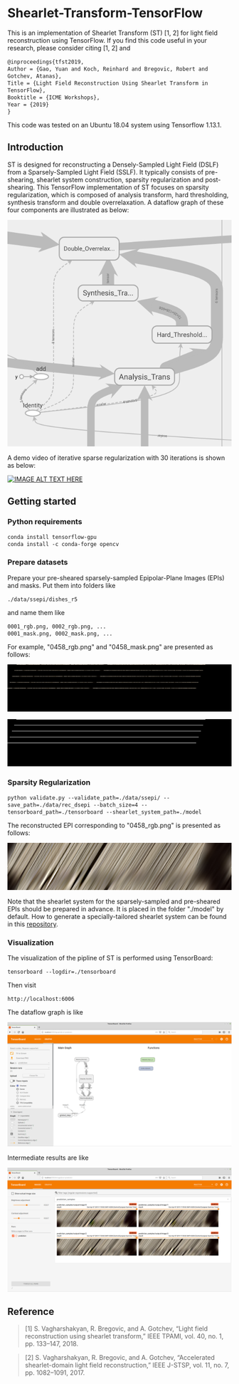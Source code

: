 # Shearlet-Transform-TensorFlow
This is an implementation of Shearlet Transform (ST) [1, 2] for light field reconstruction using TensorFlow. If you find this code useful in your research, please consider citing [1, 2] and 

    @inproceedings{tfst2019,
	Author = {Gao, Yuan and Koch, Reinhard and Bregovic, Robert and Gotchev, Atanas},
	Title = {Light Field Reconstruction Using Shearlet Transform in TensorFlow},
	Booktitle = {ICME Workshops},
	Year = {2019}
    }

This code was tested on an Ubuntu 18.04 system using Tensorflow 1.13.1.

## Introduction ##
ST is designed for reconstructing a
Densely-Sampled Light Field (DSLF) from a Sparsely-Sampled
Light Field (SSLF). It typically consists of pre-shearing, shearlet system construction, sparsity regularization and post-shearing. This TensorFlow implementation of ST focuses on sparsity regularization, which is composed of analysis transform, hard thresholding, synthesis transform and double overrelaxation. A dataflow graph of these four components are illustrated as below:

![alt text](Fig/sparse_regularization.png "sparse regularization")


A demo video of iterative sparse regularization with 30 iterations is shown as below:

[![IMAGE ALT TEXT HERE](http://img.youtube.com/vi/5eQ-upVniYo/0.jpg)](http://www.youtube.com/watch?v=5eQ-upVniYo "iterative sparse regularization")




## Getting started ##
### Python requirements ###
```
conda install tensorflow-gpu
conda install -c conda-forge opencv
```
### Prepare datasets ###
Prepare your pre-sheared sparsely-sampled Epipolar-Plane Images (EPIs) and masks. Put them into folders like
```
./data/ssepi/dishes_r5
```
and name them like
```
0001_rgb.png, 0002_rgb.png, ...
0001_mask.png, 0002_mask.png, ...
```

For example, "0458_rgb.png" and "0458_mask.png" are presented as follows:

![alt text](Fig/0458_rgb.png "0458_rgb.png")

![alt text](Fig/0458_mask.png "0458_mask.png")

### Sparsity Regularization ### 
```
python validate.py --validate_path=./data/ssepi/ --save_path=./data/rec_dsepi --batch_size=4 --tensorboard_path=./tensorboard --shearlet_system_path=./model
```
The reconstructed EPI corresponding to "0458_rgb.png" is presented as follows:

![alt text](Fig/0458_rgb_reconstructed.png "0458_rgb_reconstructed.png")

Note that the shearlet system for the sparsely-sampled and pre-sheared EPIs should be prepared in advance. It is placed in the folder "./model" by default. How to generate a specially-tailored shearlet system can be found in this [repository](http://www.cs.tut.fi/~vagharsh/EPISparseRec.html).

### Visualization ###
The visualization of the pipline of ST is performed using TensorBoard:
```
tensorboard --logdir=./tensorboard
```
Then visit 
```
http://localhost:6006
```

The dataflow graph is like

![alt text](Fig/dataflow.png "dataflow graph")

Intermediate results are like

![alt text](Fig/prediction.png "prediction")

## Reference ##
>  [1] S. Vagharshakyan, R. Bregovic, and A. Gotchev, “Light field
reconstruction using shearlet transform,” IEEE TPAMI, vol. 40,
no. 1, pp. 133–147, 2018.

> [2] S. Vagharshakyan, R. Bregovic, and A. Gotchev, “Accelerated
shearlet-domain light field reconstruction,” IEEE J-STSP, vol.
11, no. 7, pp. 1082–1091, 2017.
